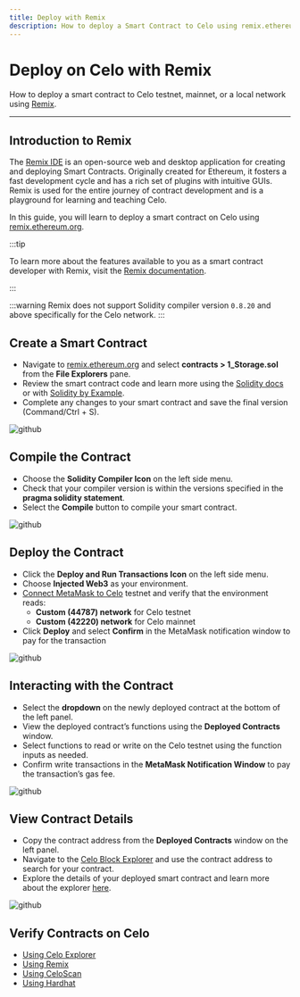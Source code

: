 ```yaml
---
title: Deploy with Remix
description: How to deploy a Smart Contract to Celo using remix.ethereum.org.
---
```


# Deploy on Celo with Remix

How to deploy a smart contract to Celo testnet, mainnet, or a local network using [Remix](https://remix.ethereum.org/).

---

## Introduction to Remix

The [Remix IDE](https://remix-project.org/) is an open-source web and desktop application for creating and deploying Smart Contracts. Originally created for Ethereum, it fosters a fast development cycle and has a rich set of plugins with intuitive GUIs. Remix is used for the entire journey of contract development and is a playground for learning and teaching Celo.

In this guide, you will learn to deploy a smart contract on Celo using [remix.ethereum.org](http://remix.ethereum.org).

:::tip

To learn more about the features available to you as a smart contract developer with Remix, visit the [Remix documentation](https://remix-ide.readthedocs.io/en/latest/).

:::

:::warning
Remix does not support Solidity compiler version `0.8.20` and above specifically for the Celo network.
:::

## Create a Smart Contract

- Navigate to [remix.ethereum.org](http://remix.ethereum.org) and select **contracts > 1_Storage.sol** from the **File Explorers** pane.
- Review the smart contract code and learn more using the [Solidity docs](https://docs.soliditylang.org/en/latest/) or with [Solidity by Example](https://solidity-by-example.org/).
- Complete any changes to your smart contract and save the final version (Command/Ctrl + S).

![github](/img/doc-images/deploy-remix/image1.png)

## Compile the Contract

- Choose the **Solidity Compiler Icon** on the left side menu.
- Check that your compiler version is within the versions specified in the **pragma solidity statement**.
- Select the **Compile** button to compile your smart contract.

![github](/img/doc-images/deploy-remix/image2.png)

## Deploy the Contract

- Click the **Deploy and Run Transactions Icon** on the left side menu.
- Choose **Injected Web3** as your environment.
- [Connect MetaMask to Celo](/wallet/metamask/use) testnet and verify that the environment reads:
  - **Custom (44787) network** for Celo testnet
  - **Custom (42220) network** for Celo mainnet
- Click **Deploy** and select **Confirm** in the MetaMask notification window to pay for the transaction

![github](/img/doc-images/deploy-remix/image3.png)

## Interacting with the Contract

- Select the **dropdown** on the newly deployed contract at the bottom of the left panel.
- View the deployed contract’s functions using the **Deployed Contracts** window.
- Select functions to read or write on the Celo testnet using the function inputs as needed.
- Confirm write transactions in the **MetaMask Notification Window** to pay the transaction’s gas fee.

![github](/img/doc-images/deploy-remix/image4.png)

## View Contract Details

- Copy the contract address from the **Deployed Contracts** window on the left panel.
- Navigate to the [Celo Block Explorer](https://explorer.celo.org/) and use the contract address to search for your contract.
- Explore the details of your deployed smart contract and learn more about the explorer [here](http://docs.blockscout.com).

![github](/img/doc-images/deploy-remix/image6.png)

## Verify Contracts on Celo

- [Using Celo Explorer](/developer/verify/celo-explorer)
- [Using Remix](/developer/verify/remix)
- [Using CeloScan](/developer/verify/celoscan)
- [Using Hardhat](/developer/verify/hardhat)
